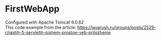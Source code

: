 # FirstWebApp
Configured with Apache Tomcat 9.0.62 <br/>
This code example from the article: https://javarush.ru/groups/posts/2529-chastjh-5-servletih-pishem-prostoe-veb-prilozhenie
